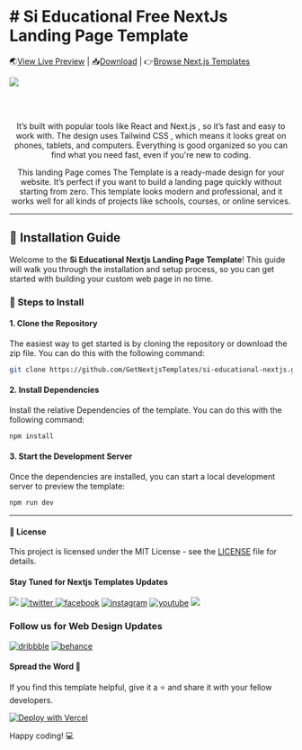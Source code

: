 # # Si Educational Free NextJs Landing Page Template

🌏[View Live Preview](https://si-educational-nextjs.vercel.app/) | 📥[Download](https://getnextjstemplates.com/products/si-educational-free-nextjs-landing-page-template) | 👉[Browse Next.js Templates](https://getnextjstemplates.com/)


<a target="_blank" href="https://getnextjstemplates.com/products/si-educational-free-nextjs-landing-page-template">
  <img src="https://adminmart.github.io/template_api/images/website-template/Si-Educational-NextJs-Free-Landing-Page-Template-Based-On-TailwindCSS-Headless-UI.jpg" />
</a>

<br> </br>

<p style="text-align:center;"> It’s built with popular tools like React and Next.js , so it’s fast and easy to work with. The design uses Tailwind CSS , which means it looks great on phones, tablets, and computers. Everything is good organized so you can find what you need fast, even if you're new to coding.
</p>
<p style="text-align:center;"> This landing Page comes The Template is a ready-made design for your website. It’s perfect if you want to build a landing page quickly without starting from zero. This template looks modern and professional, and it works well for all kinds of projects like schools, courses, or online services.
</p>

---
## 💾 Installation Guide

Welcome to the **Si Educational Nextjs Landing Page Template**! This guide will walk you through the installation and setup process, so you can get started with building your custom web page in no time.

### 📝 Steps to Install

#### 1. **Clone the Repository**

The easiest way to get started is by cloning the repository or download the zip file. You can do this with the following command:

```bash
git clone https://github.com/GetNextjsTemplates/si-educational-nextjs.git
```

#### 2. **Install Dependencies**

Install the relative Dependencies of the template. You can do this with the following command:

```bash
npm install
```

#### 3. **Start the Development Server**

Once the dependencies are installed, you can start a local development server to preview the template: 

```bash
npm run dev
```

---

#### 📜 License

This project is licensed under the MIT License - see the [LICENSE](https://getnextjstemplates.com/privacy) file for details.

#### Stay Tuned for Nextjs Templates Updates

[![](https://img.shields.io/badge/GitHub-100000?style=for-the-badge&logo=github&logoColor=white)](http://github.com/GetNextjsTemplates/)  [![twitter](https://img.shields.io/badge/twitter-x?style=for-the-badge&logo=x&logoColor=white&color=%230f1419) ](https://x.com/Getnextjstemplt)  [
![facebook](https://img.shields.io/badge/facebook-logo?style=for-the-badge&logo=facebook&logoColor=white&color=%230866ff)](https://www.facebook.com/getnextjstemplates) [![instagram](https://img.shields.io/badge/instagram-logo?style=for-the-badge&logo=instagram&logoColor=white&color=%23F35369)](https://www.instagram.com/getnextjstemplates/)  [![youtube](https://img.shields.io/badge/youtube-logo?style=for-the-badge&logo=youtube&logoColor=white&color=%23cc0000)](https://www.youtube.com/@NextjsTemplates)  [![](https://img.shields.io/badge/LinkedIn-0077B5?style=for-the-badge&logo=linkedin&logoColor=white)](https://www.linkedin.com/in/nextjstemplates/)

### Follow us for Web Design Updates

[![dribbble](https://img.shields.io/badge/dribbble-logo?style=for-the-badge&logo=dribbble&logoColor=white&color=%23ea64d9)](https://dribbble.com/wrappixel) [![behance](https://img.shields.io/badge/behance-logo?style=for-the-badge&logo=behance&logoColor=white&color=%230057ff)](https://www.behance.net/GetNextjsTemplates/)


#### Spread the Word 📢

If you find this template helpful, give it a ⭐️ and share it with your fellow developers. 

[![Deploy with Vercel](https://vercel.com/button)](https://vercel.com/new/clone?repository-url=https://github.com/GetNextjsTemplates/si-educational-nextjs&root-directory=package)


Happy coding! 💻

